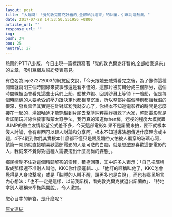 ```yaml
---
layout: post
title: "大哉問！「覺的敦克爾克好看的,全部給我進來」的回覆，引爆討論熱潮。"
date: 2017-07-28 14:53:50.551956 +0800
article_url: ""
response_url: ""
img: 
push: 34
boo: 25
neutral: 27
---
```


熱鬧的PTT八卦版，今日出現一篇標題寫著「覺的敦克爾克好看的,全部給我進來」的文章，吸引眾網友紛紛發表意見。

有位名為jeje27272003的網友回文說，「今天跟她去威秀看完之後，為了像你這種開頭就寫明三個時間線來敘事卻還是看不懂的，這部片被剪輯分成三個部分，這個時間線裡面會看見這些士兵們上船、船被炸毀、回到沙灘上等待下一艘船，但是每個時間線的人要承受的壓力跟決定也都相當沉重，所以整部片每個時刻都讓我潛的很深，發負雷但其實是在針對諾粉我就安心了，你根本不知道電影裡的時間是怎麼接在一起的，湯姆哈迪才能穿越到片尾去擊墬納粹轟炸機救了大家，整部電影就是看諾蘭玩非線性敘事和蒙太奇手法，我們真的知道你hen棒，老梗的程度大概就跟JUMP的熱血友情希望公式差不多，今天這部電影如果不是諾蘭來拍，要不就根本沒人討論，會有東西可以跟人討論和分享阿，根本不知道導演想傳達什麼理念或主題，4不4戳到你們其實根本什麼都不懂只是跟風媚俗又怕被人看穿的玻璃心阿，該篇一開頭就直接噴喜歡這部電影的人是可悲的白痴，就是想激怒喜歡這部電影的人，我從來不覺得對這種人需要擺出什麼高尚的姿態」。

鄉民控制不住對這個精闢解答的崇拜，積極回覆，其中許多人表示：「自己把暱稱取成那樣還不准別人叫他，KKC你什麼邏輯....」、「他訂的暱稱叫他了，KKC怎會覺得是人身攻擊呢」或是「裝睡的人叫不醒，說再多也是白說」，而也有鄉民坦言內心想法：「也不一定是這樣，以前我諾粉，看完敦克爾克就退出諾蘭教」、「特地拿別人暱稱來牽拖與開脫」，令人激賞。

您心目中的解答，是什麼呢？

<a href = "https://www.ptt.cc/bbs/movie/M.1501007008.A.CCF.html">原文連結</a>

